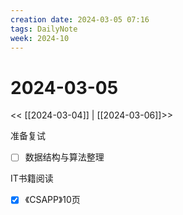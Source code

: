 ```yaml
---
creation date: 2024-03-05 07:16
tags: DailyNote
week: 2024-10
---
```


# 2024-03-05

<< [[2024-03-04]] | [[2024-03-06]]>>


准备复试
- [ ] 数据结构与算法整理


IT书籍阅读
- [x] 《CSAPP》10页

